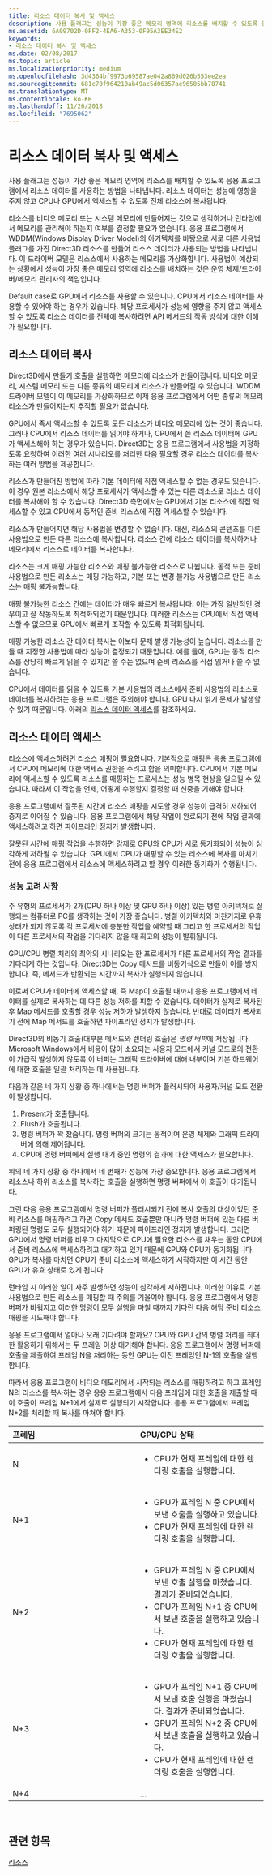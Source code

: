 ```yaml
---
title: 리소스 데이터 복사 및 액세스
description: 사용 플래그는 성능이 가장 좋은 메모리 영역에 리소스를 배치할 수 있도록 응용 프로그램에서 리소스 데이터를 사용하는 방법을 나타냅니다. 리소스 데이터는 성능에 영향을 주지 않고 CPU나 GPU에서 액세스할 수 있도록 전체 리소스에 복사됩니다.
ms.assetid: 6A09702D-0FF2-4EA6-A353-0F95A3EE34E2
keywords:
- 리소스 데이터 복사 및 액세스
ms.date: 02/08/2017
ms.topic: article
ms.localizationpriority: medium
ms.openlocfilehash: 3d4364bf9973b69587ae042a809d026b553ee2ea
ms.sourcegitcommit: 681c70f964210ab49ac5d06357ae96505bb78741
ms.translationtype: MT
ms.contentlocale: ko-KR
ms.lasthandoff: 11/26/2018
ms.locfileid: "7695062"
---
```

# <a name="copying-and-accessing-resource-data"></a>리소스 데이터 복사 및 액세스


사용 플래그는 성능이 가장 좋은 메모리 영역에 리소스를 배치할 수 있도록 응용 프로그램에서 리소스 데이터를 사용하는 방법을 나타냅니다. 리소스 데이터는 성능에 영향을 주지 않고 CPU나 GPU에서 액세스할 수 있도록 전체 리소스에 복사됩니다.

리소스를 비디오 메모리 또는 시스템 메모리에 만들어지는 것으로 생각하거나 런타임에서 메모리를 관리해야 하는지 여부를 결정할 필요가 없습니다. 응용 프로그램에서 WDDM(Windows Display Driver Model)의 아키텍처를 바탕으로 서로 다른 사용법 플래그를 가진 Direct3D 리소스를 만들어 리소스 데이터가 사용되는 방법을 나타냅니다. 이 드라이버 모델은 리소스에서 사용하는 메모리를 가상화합니다. 사용법이 예상되는 상황에서 성능이 가장 좋은 메모리 영역에 리소스를 배치하는 것은 운영 체제/드라이버/메모리 관리자의 책임입니다.

Default case로 GPU에서 리소스를 사용할 수 있습니다. CPU에서 리소스 데이터를 사용할 수 있어야 하는 경우가 있습니다. 해당 프로세서가 성능에 영향을 주지 않고 액세스할 수 있도록 리소스 데이터를 전체에 복사하려면 API 메서드의 작동 방식에 대한 이해가 필요합니다.

## <a name="span-idcopyingspanspan-idcopyingspanspan-idcopyingspancopying-resource-data"></a><span id="Copying"></span><span id="copying"></span><span id="COPYING"></span>리소스 데이터 복사


Direct3D에서 만들기 호출을 실행하면 메모리에 리소스가 만들어집니다. 비디오 메모리, 시스템 메모리 또는 다른 종류의 메모리에 리소스가 만들어질 수 있습니다. WDDM 드라이버 모델이 이 메모리를 가상화하므로 이제 응용 프로그램에서 어떤 종류의 메모리 리소스가 만들어지는지 추적할 필요가 없습니다.

GPU에서 즉시 액세스할 수 있도록 모든 리소스가 비디오 메모리에 있는 것이 좋습니다. 그러나 CPU에서 리소스 데이터를 읽어야 하거나, CPU에서 쓴 리소스 데이터에 GPU가 액세스해야 하는 경우가 있습니다. Direct3D는 응용 프로그램에서 사용법을 지정하도록 요청하여 이러한 여러 시나리오를 처리한 다음 필요할 경우 리소스 데이터를 복사하는 여러 방법을 제공합니다.

리소스가 만들어진 방법에 따라 기본 데이터에 직접 액세스할 수 없는 경우도 있습니다. 이 경우 원본 리소스에서 해당 프로세서가 액세스할 수 있는 다른 리소스로 리소스 데이터를 복사해야 할 수 있습니다. Direct3D 측면에서는 GPU에서 기본 리소스에 직접 액세스할 수 있고 CPU에서 동적인 준비 리소스에 직접 액세스할 수 있습니다.

리소스가 만들어지면 해당 사용법을 변경할 수 없습니다. 대신, 리소스의 콘텐츠를 다른 사용법으로 만든 다른 리소스에 복사합니다. 리소스 간에 리소스 데이터를 복사하거나 메모리에서 리소스로 데이터를 복사합니다.

리소스는 크게 매핑 가능한 리소스와 매핑 불가능한 리소스로 나뉩니다. 동적 또는 준비 사용법으로 만든 리소스는 매핑 가능하고, 기본 또는 변경 불가능 사용법으로 만든 리소스는 매핑 불가능합니다.

매핑 불가능한 리소스 간에는 데이터가 매우 빠르게 복사됩니다. 이는 가장 일반적인 경우이고 잘 작동하도록 최적화되었기 때문입니다. 이러한 리소스는 CPU에서 직접 액세스할 수 없으므로 GPU에서 빠르게 조작할 수 있도록 최적화됩니다.

매핑 가능한 리소스 간 데이터 복사는 이보다 문제 발생 가능성이 높습니다. 리소스를 만들 때 지정한 사용법에 따라 성능이 결정되기 때문입니다. 예를 들어, GPU는 동적 리소스를 상당히 빠르게 읽을 수 있지만 쓸 수는 없으며 준비 리소스를 직접 읽거나 쓸 수 없습니다.

CPU에서 데이터를 읽을 수 있도록 기본 사용법의 리소스에서 준비 사용법의 리소스로 데이터를 복사하려는 응용 프로그램은 주의해야 합니다. GPU 다시 읽기 문제가 발생할 수 있기 때문입니다. 아래의 [리소스 데이터 액세스](#accessing)를 참조하세요.

## <a name="span-idaccessingspanspan-idaccessingspanspan-idaccessingspanaccessing-resource-data"></a><span id="Accessing"></span><span id="accessing"></span><span id="ACCESSING"></span>리소스 데이터 액세스


리소스에 액세스하려면 리소스 매핑이 필요합니다. 기본적으로 매핑은 응용 프로그램에서 CPU에 메모리에 대한 액세스 권한을 주려고 함을 의미합니다. CPU에서 기본 메모리에 액세스할 수 있도록 리소스를 매핑하는 프로세스는 성능 병목 현상을 일으킬 수 있습니다. 따라서 이 작업을 언제, 어떻게 수행할지 결정할 때 신중을 기해야 합니다.

응용 프로그램에서 잘못된 시간에 리소스 매핑을 시도할 경우 성능이 급격히 저하되어 중지로 이어질 수 있습니다. 응용 프로그램에서 해당 작업이 완료되기 전에 작업 결과에 액세스하려고 하면 파이프라인 정지가 발생합니다.

잘못된 시간에 매핑 작업을 수행하면 강제로 GPU와 CPU가 서로 동기화되어 성능이 심각하게 저하될 수 있습니다. GPU에서 CPU가 매핑할 수 있는 리소스에 복사를 마치기 전에 응용 프로그램에서 리소스에 액세스하려고 할 경우 이러한 동기화가 수행됩니다.

### <a name="span-idperformanceconsiderationsspanspan-idperformanceconsiderationsspanspan-idperformanceconsiderationsspanperformance-considerations"></a><span id="Performance_Considerations"></span><span id="performance_considerations"></span><span id="PERFORMANCE_CONSIDERATIONS"></span>성능 고려 사항

주 유형의 프로세서가 2개(CPU 하나 이상 및 GPU 하나 이상) 있는 병렬 아키텍처로 실행되는 컴퓨터로 PC를 생각하는 것이 가장 좋습니다. 병렬 아키텍처와 마찬가지로 유휴 상태가 되지 않도록 각 프로세서에 충분한 작업을 예약할 때 그리고 한 프로세서의 작업이 다른 프로세서의 작업을 기다리지 않을 때 최고의 성능이 발휘됩니다.

GPU/CPU 병렬 처리의 최악의 시나리오는 한 프로세서가 다른 프로세서의 작업 결과를 기다리게 하는 것입니다. Direct3D는 Copy 메서드를 비동기식으로 만들어 이를 방지합니다. 즉, 메서드가 반환되는 시간까지 복사가 실행되지 않습니다.

이로써 CPU가 데이터에 액세스할 때, 즉 Map이 호출될 때까지 응용 프로그램에서 데이터를 실제로 복사하는 데 따른 성능 저하를 피할 수 있습니다. 데이터가 실제로 복사된 후 Map 메서드를 호출할 경우 성능 저하가 발생하지 않습니다. 반대로 데이터가 복사되기 전에 Map 메서드를 호출하면 파이프라인 정지가 발생합니다.

Direct3D의 비동기 호출(대부분 메서드와 렌더링 호출)은 *명령 버퍼*에 저장됩니다. Microsoft Windows에서 비용이 많이 소요되는 사용자 모드에서 커널 모드로의 전환이 가급적 발생하지 않도록 이 버퍼는 그래픽 드라이버에 대해 내부이며 기본 하드웨어에 대한 호출을 일괄 처리하는 데 사용됩니다.

다음과 같은 네 가지 상황 중 하나에서는 명령 버퍼가 플러시되어 사용자/커널 모드 전환이 발생합니다.

1.  Present가 호출됩니다.
2.  Flush가 호출됩니다.
3.  명령 버퍼가 꽉 찼습니다. 명령 버퍼의 크기는 동적이며 운영 체제와 그래픽 드라이버에 의해 제어됩니다.
4.  CPU에 명령 버퍼에서 실행 대기 중인 명령의 결과에 대한 액세스가 필요합니다.

위의 네 가지 상황 중 하나에서 네 번째가 성능에 가장 중요합니다. 응용 프로그램에서 리소스나 하위 리소스를 복사하는 호출을 실행하면 명령 버퍼에서 이 호출이 대기됩니다.

그런 다음 응용 프로그램에서 명령 버퍼가 플러시되기 전에 복사 호출의 대상이었던 준비 리소스를 매핑하려고 하면 Copy 메서드 호출뿐만 아니라 명령 버퍼에 있는 다른 버퍼링된 명령도 모두 실행되어야 하기 때문에 파이프라인 정지가 발생합니다. 그러면 GPU에서 명령 버퍼를 비우고 마지막으로 CPU에 필요한 리소스를 채우는 동안 CPU에서 준비 리소스에 액세스하려고 대기하고 있기 때문에 GPU와 CPU가 동기화됩니다. GPU가 복사를 마치면 CPU가 준비 리소스에 액세스하기 시작하지만 이 시간 동안 GPU가 유효 상태로 있게 됩니다.

런타임 시 이러한 일이 자주 발생하면 성능이 심각하게 저하됩니다. 이러한 이유로 기본 사용법으로 만든 리소스를 매핑할 때 주의를 기울여야 합니다. 응용 프로그램에서 명령 버퍼가 비워지고 이러한 명령이 모두 실행을 마칠 때까지 기다린 다음 해당 준비 리소스 매핑을 시도해야 합니다.

응용 프로그램에서 얼마나 오래 기다려야 할까요? CPU와 GPU 간의 병렬 처리를 최대한 활용하기 위해서는 두 프레임 이상 대기해야 합니다. 응용 프로그램에서 명령 버퍼에 호출을 제출하여 프레임 N을 처리하는 동안 GPU는 이전 프레임인 N-1의 호출을 실행합니다.

따라서 응용 프로그램이 비디오 메모리에서 시작되는 리소스를 매핑하려고 하고 프레임 N의 리소스를 복사하는 경우 응용 프로그램에서 다음 프레임에 대한 호출을 제출할 때 이 호출이 프레임 N+1에서 실제로 실행되기 시작합니다. 응용 프로그램에서 프레임 N+2를 처리할 때 복사를 마쳐야 합니다.

<table>
<colgroup>
<col width="50%" />
<col width="50%" />
</colgroup>
<thead>
<tr class="header">
<th align="left">프레임</th>
<th align="left">GPU/CPU 상태</th>
</tr>
</thead>
<tbody>
<tr class="odd">
<td align="left">N</td>
<td align="left"><ul>
<li>CPU가 현재 프레임에 대한 렌더링 호출을 실행합니다.</li>
</ul></td>
</tr>
<tr class="even">
<td align="left">N+1</td>
<td align="left"><ul>
<li>GPU가 프레임 N 중 CPU에서 보낸 호출을 실행하고 있습니다.</li>
<li>CPU가 현재 프레임에 대한 렌더링 호출을 실행합니다.</li>
</ul></td>
</tr>
<tr class="odd">
<td align="left">N+2</td>
<td align="left"><ul>
<li>GPU가 프레임 N 중 CPU에서 보낸 호출 실행을 마쳤습니다. 결과가 준비되었습니다.</li>
<li>GPU가 프레임 N+1 중 CPU에서 보낸 호출을 실행하고 있습니다.</li>
<li>CPU가 현재 프레임에 대한 렌더링 호출을 실행합니다.</li>
</ul></td>
</tr>
<tr class="even">
<td align="left">N+3</td>
<td align="left"><ul>
<li>GPU가 프레임 N+1 중 CPU에서 보낸 호출 실행을 마쳤습니다. 결과가 준비되었습니다.</li>
<li>GPU가 프레임 N+2 중 CPU에서 보낸 호출을 실행하고 있습니다.</li>
<li>CPU가 현재 프레임에 대한 렌더링 호출을 실행합니다.</li>
</ul></td>
</tr>
<tr class="odd">
<td align="left">N+4</td>
<td align="left">...</td>
</tr>
</tbody>
</table>

 

## <a name="span-idrelated-topicsspanrelated-topics"></a><span id="related-topics"></span>관련 항목


[리소스](resources.md)

 

 





